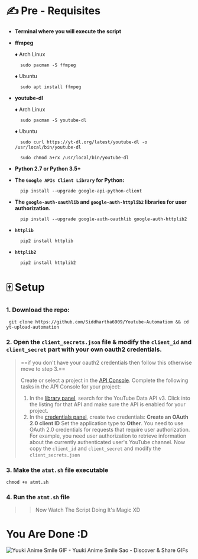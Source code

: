 # ✍️ Pre - Requisites

- **Terminal where you will execute the script**
- **ffmpeg** 
		 
	♦ Arch Linux 
	

	    sudo pacman -S ffmpeg

	♦ Ubuntu

	    sudo apt install ffmpeg

- **youtube-dl**

	♦ Arch Linux
	

	    sudo pacman -S youtube-dl

	♦ Ubuntu
		

	    sudo curl https://yt-dl.org/latest/youtube-dl -o /usr/local/bin/youtube-dl

	    sudo chmod a+rx /usr/local/bin/youtube-dl

- **Python 2.7 or Python 3.5+**
- **The `Google APIs Client Library` for Python:**
						
		pip install --upgrade google-api-python-client
- **The `google-auth-oauthlib` and `google-auth-httplib2` libraries for user authorization.** 
		
		pip install --upgrade google-auth-oauthlib google-auth-httplib2
- **`httplib`**

		pip2 install httplib

- **`httplib2`**

	    pip2 install httplib2



# 🀄 Setup
###  1. Download the repo: 

	 git clone https://github.com/Siddhartha6909/Youtube-Automatiom && cd yt-upload-automation

### 2. Open the `client_secrets.json` file & modify the `client_id` and `client_secret` part with your own oauth2 credentials. 
> ==if you don't have your oauth2 credentials then follow this otherwise move to step 3.==
> 
> Create or select a project in the [API Console](https://console.developers.google.com/). Complete the following tasks in the API Console for your project:
>1.  In the [library panel](https://console.developers.google.com/apis/library), search for the YouTube Data API v3. Click into the listing for that API and make sure the API is enabled for your project.
>2.  In the [credentials panel](https://console.developers.google.com/apis/credentials), create two credentials:
>	**Create an OAuth 2.0 client ID** Set the application type to **Other**. You need to use OAuth 2.0 credentials for requests that require user authorization. For example, you need user authorization to retrieve information about the currently authenticated user's YouTube channel.
>Now copy the `client_id` and `client_secret` and modify the `client_secrets.json`

### 3. Make the `atmt.sh` file executable

    chmod +x atmt.sh
### 4. Run the `atmt.sh` file
>> Now Watch The Script Doing It's Magic XD
# You Are Done :D

![Yuuki Anime Smile GIF - Yuuki Anime Smile Sao - Discover &amp; Share GIFs](https://c.tenor.com/MngVjni-BNsAAAAC/yuuki-anime-smile.gif)

